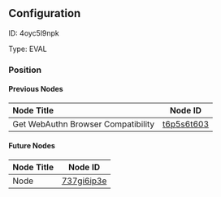 # 
## Configuration
ID:  4oyc5l9npk

Type: EVAL 








### Position

#### Previous Nodes
| Node Title | Node ID |
| :------------- | ------------ |
| Get WebAuthn Browser Compatibility | [t6p5s6t603](./t6p5s6t603.md) | 
 
 #### Future Nodes
| Node Title | Node ID |
| :------------- | ------------ |
| Node |[737gi6ip3e](./737gi6ip3e.md) | 